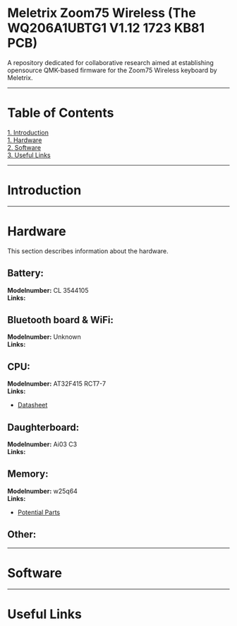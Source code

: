 # Meletrix Zoom75 Wireless (The WQ206A1UBTG1 V1.12 1723 KB81 PCB)
A repository dedicated for collaborative research aimed at establishing opensource QMK-based firmware for the Zoom75 Wireless keyboard by Meletrix.

---

# Table of Contents
[1. Introduction](#introduction)</br>
[1. Hardware](#hardware)</br>
[2. Software](#software)</br>
[3. Useful Links](#links)</br>

---

# Introduction <a name="Introduction"/>

---

# Hardware <a name="hardware"/>
This section describes information about the hardware.

## Battery:
**Modelnumber:** CL 3544105</br>
**Links:**

## Bluetooth board & WiFi:
**Modelnumber:** Unknown</br>
**Links:**

## CPU:
**Modelnumber:** AT32F415 RCT7-7</br>
**Links:**
 - [Datasheet](https://www.arterychip.com/download/DS/DS_AT32F415_V2.02_EN.pdf)

## Daughterboard:
**Modelnumber:** Ai03 C3</br>
**Links:**

## Memory:
**Modelnumber:** w25q64</br>
**Links:**
 - [Potential Parts](https://www.digikey.com/en/products/base-product/winbond-electronics/256/W25Q64/339736)

## Other:
---

# Software <a name="software"/>

---

# Useful Links <a name="links"/>
